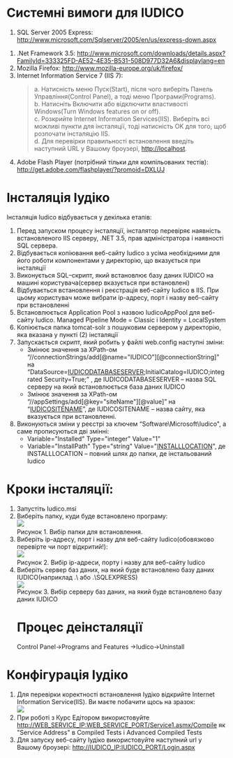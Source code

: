 # Системні вимоги для IUDICO #

  1. SQL Server 2005 Express: http://www.microsoft.com/Sqlserver/2005/en/us/express-down.aspx <br>
<ol><li>.Net Framework 3.5: <a href='http://www.microsoft.com/downloads/details.aspx?FamilyId=333325FD-AE52-4E35-B531-508D977D32A6&displaylang=en'>http://www.microsoft.com/downloads/details.aspx?FamilyId=333325FD-AE52-4E35-B531-508D977D32A6&amp;displaylang=en</a> <br>
</li><li>Mozilla Firefox: <a href='http://www.mozilla-europe.org/uk/firefox/'>http://www.mozilla-europe.org/uk/firefox/</a>
</li><li>Internet Information Service 7 (IIS 7):<br>
<blockquote>a. Натисність меню Пуск(Start), після чого виберіть Панель Управління(Control Panel), а тоді меню Програми(Programs).      <br>
b. Натисніть Включити або відключити властивості Windows(Turn Windows features on or off).      <br>
c. Розкрийте Internet Information Services(IIS). Виберіть всі можливі пункти для інсталяції, тоді натисність OK для того, щоб розпочати інсталяцію IIS.     <br>
d. Для перевірки правильності встановлення введіть наступний URL у Вашому броузері, <a href='http://localhost'>http://localhost</a>.<br>
</blockquote></li><li>Adobe Flash Player (потрібний тільки для компільованих тестів): <a href='http://get.adobe.com/flashplayer/?promoid=DXLUJ'>http://get.adobe.com/flashplayer/?promoid=DXLUJ</a></li></ol>

<h1>Інсталяція Іудіко</h1>
Інсталяція Iudico відбувається у декілька етапів:<br>
<ol><li>Перед запуском процесу інсталяції, інсталятор перевіряє наявність встановленого IIS серверу, .NET 3.5, прав адміністратора і наявності SQL сервера.<br>
</li><li>Відбувається копіювання веб-сайту Iudico з усіма необхідними для його роботи компонентами у директорію, що вказується при інсталяції<br>
</li><li>Виконується SQL–скрипт, який встановлює базу даних IUDICO на машині користувача(сервер вказується при встановлені)<br>
</li><li>Відбувається встановлення і реєстрація веб-сайту Iudico в IIS. При цьому користувач може вибрати ір-адресу, порт і назву веб-сайту при встановленні<br>
</li><li>Встановлюється Application Pool з назвою IudicoAppPool для веб-сайту Iudico. Managed Pipeline Mode = Classic і Identity = LocalSystem<br>
</li><li>Копіюється папка tomcat-solr з пошуковим сервером у директорію, яка вказана у пункті (2) інсталяції<br>
</li><li>Запускається скрипт, який робить у файлі web.config наступні зміни:<br>
<ul><li>Змінює значення за XPath-ом “//connectionStrings/add[@name="IUDICO"][@connectionString]” на “DataSource=<a href='IUDICODATABASESERVER.md'>IUDICODATABASESERVER</a>;InitialCatalog=IUDICO;integrated Security=True;” , де IUDICODATABASESERVER – назва SQL серверу на який встановлюється база даних IUDICO<br>
</li><li>Змінює значення за XPath-ом “//appSettings/add[@key="siteName"][@value]” на “<a href='IUDICOSITENAME.md'>IUDICOSITENAME</a>”, де IUDICOSITENAME – назва сайту, яка вказується при встановленні.<br>
</li></ul></li><li>Виконуються зміни у реєстрі за ключем “Software\Microsoft\Iudico", а саме прописуються дві змінні:<br>
<ul><li>Variable="Installed" Type="integer" Value="1"<br>
</li><li>Variable="InstallPath" Type="string" Value="<a href='INSTALLLOCATION.md'>INSTALLLOCATION</a>", де INSTALLLOCATION – повний шлях до папки, де інстальований Iudico</li></ul></li></ol>

<h1>Кроки інсталяції:</h1>
<ol><li>Запустіть Iudico.msi<br>
</li><li>Виберіть папку, куди буде встановлено програму:<br>
<img src='http://img44.imageshack.us/img44/5967/iu1.png' />
<br>
Рисунок 1. Вибір папки для встановлення.<br>
</li><li>Виберіть ip-адресу, порт і назву для веб-сайту Iudico(обовязково перевірте чи порт відкритий!):<br>
<img src='http://img63.imageshack.us/img63/1675/iu2x.png' />
<br>
Рисунок 2. Вибір ip-адреси, порту і назву для веб-сайту Iudico<br>
</li><li>Виберіть сервер баз даних, на який буде встановлено базу даних IUDICO(наприклад .\ або .\SQLEXPRESS)<br>
<img src='http://img257.imageshack.us/img257/4548/iu3.png' />
<br>
Рисунок 3. Вибір серверу баз даних, на який буде встановлено базу даних IUDICO<br>
<h1>Процес деінсталяції</h1>
Control Panel->Programs and Features ->Iudico->Uninstall</li></ol>

<h1>Конфігурація Іудіко</h1>
<ol><li>Для перевірки коректності встановлення Іудіко відкрийте Internet Information Service(IIS). Ви маєте побачити щось на зразок:<br><img src='http://img96.imageshack.us/img96/3396/courseeditor.jpg' />
</li><li>При роботі з Курс Едітором використовуйте <a href='http://WEB_SERVICE_IP:WEB_SERVICE_PORT/Service1.asmx/Compile'>http://WEB_SERVICE_IP:WEB_SERVICE_PORT/Service1.asmx/Compile</a> як "Service Address" в Compiled Tests і Advanced Compiled Tests<br>
</li><li>Для запуску веб-сайту Іудіко використовуйте наступний url у Вашому броузері: <a href='http://IUDICO_IP:IUDICO_PORT/Login.aspx'>http://IUDICO_IP:IUDICO_PORT/Login.aspx</a>